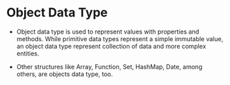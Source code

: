 # Object Data Type

- Object data type is used to represent values with properties and methods. While primitive data types represent a simple immutable value, an object data type represent collection of data and more complex entities.

- Other structures like Array, Function, Set, HashMap, Date, among others, are objects data type, too.
